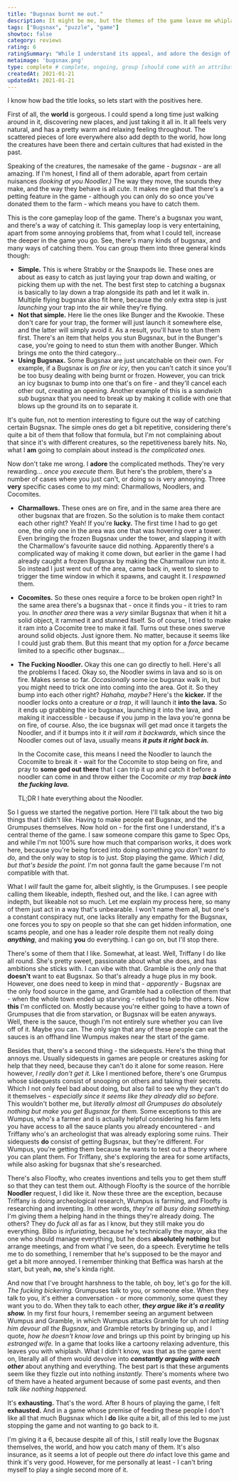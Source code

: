 ```yaml
---
title: "Bugsnax burnt me out."
description: It might be me, but the themes of the game leave me whiplashed, and the puzzles sometimes leave me tired.
tags: ["Bugsnax", "puzzle", "game"]
showtoc: false
category: reviews
rating: 6
ratingSummary: "While I understand its appeal, and adore the design of the world and its bugsnax, the characters annoyed me and some puzzles left me exasperated."
metaimage: 'bugsnax.png'
type: complete # complete, ongoing, group [should come with an attribute (partAmnt)]
createdAt: 2021-01-21
updatedAt: 2021-01-21
---
```


I know how bad the title looks, so lets start with the positives here.

First of all, the **world** is gorgeous. I could spend a long time just walking around in it, discovering new places, and just taking it all in.
It all feels very natural, and has a pretty warm and relaxing feeling throughout. The scattered pieces of lore everywhere also add depth to the world,
how long the creatures have been there and certain cultures that had existed in the past. 

Speaking of the creatures, the namesake of the game - _bugsnax_ - are all amazing. If I'm honest, I find all of them adorable, apart from certain nuisances _(looking at you Noodler.)_
The way they move, the sounds they make, and the way they behave is all cute. It makes me glad that there's a petting feature in the game - although you can only do so once you've donated them to the farm - which means you have to catch them.

This is the core gameplay loop of the game. There's a bugsnax you want, and there's a way of catching it. This gameplay loop is very entertaining, apart from some annoying problems that, from what I could tell, increase the deeper in the game you go. See, there's many kinds of bugsnax, and many ways of catching them. You can group them into three general kinds though:

- **Simple.** This is where Strabby or the Snaxpods lie. These ones are about as easy to catch as just laying your trap down and waiting, or picking them up with the net. The best first step to catching a bugsnax is basically to lay down a trap alongside its path and let it walk in. Multiple flying bugsnax also fit here, because the only extra step is just _launching_ your trap into the air while they're flying.
- **Not that simple.** Here lie the ones like Bunger and the Kwookie. These don't care for your trap, the former will just launch it somewhere else, and the latter will simply avoid it. As a result, you'll have to stun them first. There's an item that helps you stun Bugsnax, but in the Bunger's case, you're going to need to stun them with another Bunger. Which brings me onto the third category...
- **Using Bugsnax.** Some Bugsnax are just uncatchable on their own. For example, if a Bugsnax is _on fire_ or _icy_, then you can't catch it since you'll be too busy dealing with being burnt or frozen. However, you can trick an icy bugsnax to bump into one that's on fire - and they'll cancel each other out, creating an opening. Another example of this is a _sandwich sub_ bugsnax that you need to break up by making it collide with one that blows up the ground its on to separate it.

It's quite fun, not to mention interesting to figure out the way of catching certain Bugsnax. The simple ones do get a bit repetitive, considering there's quite a bit of them that follow that formula, but I'm not complaining about that since it's with different creatures, so the repetitiveness barely hits. No, what I **am** going to complain about instead is _the complicated ones._

Now don't take me wrong. I **adore** the complicated methods. They're very rewarding... _once you execute them._ But here's the problem, there's a number of cases where you just can't, or doing so is very annoying. Three **very** specific cases come to my mind: Charmallows, Noodlers, and Cocomites.

- **Charmallows.** These ones are on fire, and in the same area there are other bugsnax that are frozen. So the solution is to make them contact each other right? Yeah! If you're **lucky.** The first time I had to go get one, the only one in the area was one that was hovering over a tower. Even bringing the frozen Bugsnax under the tower, and slapping it with the Charmallow's favourite sauce did nothing. Apparently there's a complicated way of making it come down, but earlier in the game I had already caught a frozen Bugsnax by making the Charmallow run into it. So instead I just went out of the area, came back in, went to sleep to trigger the time window in which it spawns, and caught it. I _respawned_ them.
- **Cocomites.** So these ones require a force to be broken open right? In the same area there's a bugsnax that - once it finds you - it tries to ram you. In _another area_ there was a _very_ similar Bugsnax that when it hit a solid object, it rammed it and stunned itself. So of course, I tried to make it ram into a Cocomite tree to make it fall. Turns out these ones swerve around solid objects. Just ignore them. No matter, because it seems like I could just grab them. But this meant that my option for a _force_ became limited to a specific other bugsnax...
- **The Fucking Noodler.** Okay this one can go directly to hell. Here's all the problems I faced. Okay so, the Noodler swims in lava and so is on fire. Makes sense so far. _Occasionally_ some ice bugsnax walk in, but you might need to trick one into coming into the area. Got it. So they bump into each other right? _Hahaha, maybe?_ Here's the **kicker.** If the noodler locks onto a creature _or a trap_, it will launch it **into the lava.** So it ends up grabbing the ice bugsnax, launching it into the lava, and making it inaccessible - because if you jump in the lava you're gonna be on fire, of course. Also, the ice bugsnax will get mad once it targets the Noodler, and if it bumps into it _it will ram it backwards_, which since the Noodler comes out of lava, usually means **_it puts it right back in._** 

  In the Cocomite case, this means I need the Noodler to launch the Cocomite to break it - wait for the Cocomite to stop being on fire, and pray to **some god out there** that I can trip it up and catch it before a noodler can come in and throw either the Cocomite _or my trap_ _**back into the fucking lava.**_

  TL;DR I hate everything about the Noodler.

So I guess we started the negative portion. Here I'll talk about the two big things that I didn't like. Having to make people eat Bugsnax, and the Grumpuses themselves. Now hold on - for the first one I understand, it's a central theme of the game. I saw someone compare this game to Spec Ops, and while I'm not 100% sure how much that comparison works, it does work here, because you're being forced into doing something _you don't want to do,_ and the only way to stop is to just. Stop playing the game. _Which I did, but that's beside the point._ I'm not gonna fault the game because I'm not compatible with that.

What I _will_ fault the game for, albeit slightly, is the Grumpuses. I see people calling them likeable, indepth, fleshed out, and the like. I can agree with indepth, but likeable not so much. Let me explain my process here, so many of them just act in a way that's unbearable. I won't name them all, but one's a constant conspiracy nut, one lacks literally any empathy for the Bugsnax, one forces you to spy on people so that she can get hidden information, one scams people, and one has a leader role despite them not really doing _**anything**_, and making **you** do everything. I can go on, but I'll stop there.

There's some of them that I like. Somewhat, at least. Well, Triffany I do like all round. She's pretty sweet, passionate about what she does, and has ambitions she sticks with. I can vibe with that. Gramble is the _only_ one that **doesn't** want to eat Bugsnax. So that's already a huge plus in my book. However, one does need to keep in mind that - _apparently_ - Bugsnax are the only food source in the game, and Gramble had a collection of them that - when the whole town ended up starving - refused to help the others. Now **this** I'm conflicted on. Mostly because you're either going to have a town of Grumpuses that die from starvation, or Bugsnax will be eaten anyways. Well, there is the sauce, though I'm not entirely sure whether you can live off of it. Maybe you can. The only sign that any of these people can eat the sauces is an offhand line Wumpus makes near the start of the game.

Besides that, there's a second thing - the sidequests. Here's the thing that annoys me. Usually sidequests in games are people or creatures asking for help that they need, because they can't do it alone for some reason. Here however, _I really don't get it._ Like I mentioned before, there's one Grumpus whose sidequests consist of snooping on others and taking their secrets. Which I not only feel bad about doing, but also fail to see why they can't do it themselves - _especially since it seems like they already did so before._ This wouldn't bother me, but _literally almost all Grumpuses do absolutely nothing but make you get Bugsnax for them._ Some exceptions to this are Wumpus, who's a farmer and is actually helpful considering his farm lets you have access to all the sauce plants you already encountered - and Triffany who's an archeologist that was already exploring some ruins. Their sidequests **do** consist of getting Bugsnax, but they're different. For Wumpus, you're getting them because he wants to test out a theory where you can plant them. For Triffany, she's exploring the area for some artifacts, while also asking for bugsnax that she's researched.

There's also Floofty, who creates inventions and tells you to get them stuff so that they can test them out. Although Floofty is the source of the horrible **Noodler** request, I did like it. Now these three are the exception, because Triffany is doing archeological research, Wumpus is farming, and Floofty is researching and inventing. In other words, _they're all busy doing something._ I'm giving them a helping hand in the things they're already doing. The others? They do _fuck all_ as far as I know, but they still make you do everything. Bilbo is _infuriating_, because he's technically the mayor, aka the one who should manage everything, but he does **absolutely nothing** but arrange meetings, and from what I've seen, do a speech. Everytime he tells me to do something, I remember that he's supposed to be the mayor and get a bit more annoyed. I remember thinking that Beffica was harsh at the start, but yeah, **no**, she's kinda right.

And now that I've brought harshness to the table, oh boy, let's go for the kill. _The fucking bickering._ Grumpuses talk to you, or someone else. When they talk to you, it's either a conversation - or more commonly, some quest they want you to do. When they talk to each other, _**they argue like it's a reality show.**_ In my first four hours, I remember seeing an argument between Wumpus and Gramble, in which Wumpus attacks Gramble for uh _not letting him devour all the Bugsnax_, and Gramble retorts by bringing up, and I quote, _how he doesn't know love_ and brings up this point by bringing up his _estranged wife._ In a game that looks like a cartoony relaxing adventure, this leaves you with whiplash. What I didn't know, was that as the game went on, literally all of them would devolve into _**constantly arguing with each other**_ about anything and everything. The best part is that these arguments seem like they fizzle out into nothing _instantly._ There's moments where two of them have a heated argument because of some past events, and then _talk like nothing happened._ 

It's **exhausting.** That's the word. After 8 hours of playing the game, I felt **exhausted.** And in a game whose premise of feeding these people I don't like all that much Bugsnax which I **do** like quite a bit, all of this led to me just stopping the game and not wanting to go back to it.

I'm giving it a 6, because despite all of this, I still really love the Bugsnax themselves, the world, and how you catch many of them. It's also insurance, as it seems a lot of people out there _do_ infact love this game and think it's very good. However, for me personally at least - I can't bring myself to play a single second more of it.
